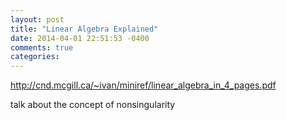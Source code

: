 ```yaml
---
layout: post
title: "Linear Algebra Explained"
date: 2014-04-01 22:51:53 -0400
comments: true
categories: 
---
```



http://cnd.mcgill.ca/~ivan/miniref/linear_algebra_in_4_pages.pdf

talk about the concept of nonsingularity

